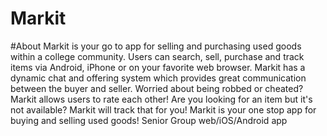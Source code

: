 # Markit
#About
Markit is your go to app for selling and purchasing used goods within a college community. Users can search, sell, purchase and track items via Android, iPhone or on your favorite web browser. Markit has a dynamic chat and offering system which provides great communication between the buyer and seller. Worried about being robbed or cheated? Markit allows users to rate each other! Are you looking for an item but it's not available? Markit will track that for you! Markit is your one stop app for buying and selling used goods!
Senior Group  web/iOS/Android app
